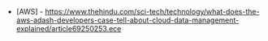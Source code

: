 - [AWS] - https://www.thehindu.com/sci-tech/technology/what-does-the-aws-adash-developers-case-tell-about-cloud-data-management-explained/article69250253.ece
